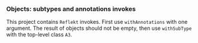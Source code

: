 ### Objects: subtypes and annotations invokes

This project contains `Reflekt` invokes. 
First use `withAnnotations` with one argument. The result of objects should not be empty,
then use `withSubType` with the top-level class `A3`.
